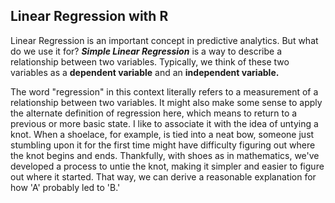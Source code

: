 ## Linear Regression with R

Linear Regression is an important concept in predictive analytics. But what do we use it for? ***Simple Linear Regression*** is a way to describe a relationship between two variables. Typically, we think of these two variables as a **dependent variable** and an **independent variable.**

The word "regression" in this context literally refers to a measurement of a relationship between two variables. It might also make some sense to apply the alternate definition of regression here, which means to return to a previous or more basic state.
I like to associate it with the idea of untying a knot. When a shoelace, for example, is tied into a neat bow, someone just stumbling upon it for the first time might have difficulty figuring out where the knot begins and ends. Thankfully, with shoes as in mathematics, we've developed a process to untie the knot, making it simpler and easier to figure out where it started. That way, we can derive a reasonable explanation for how 'A' probably led to 'B.'

